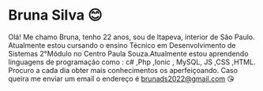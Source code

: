
# Bruna Silva 😊

Olá! Me chamo Bruna, tenho 22 anos, sou de Itapeva, interior de São Paulo.
Atualmente estou cursando o ensino Técnico em Desenvolvimento de Sistemas 2°Módulo no Centro Paula Souza.Atualmente estou aprendendo linguagens de programação como : c# ,Php ,Ionic , MySQL, JS ,CSS ,HTML.
Procuro a cada dia obter mais conhecimentos os aperfeiçoando.
Caso queira me enviar um email o endereço é brunads2022@gmail.com 😘
